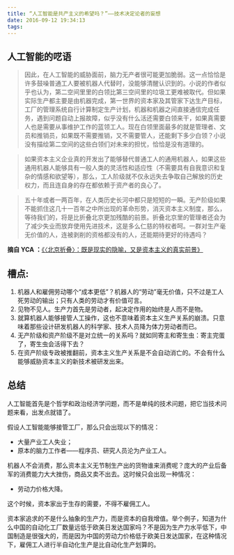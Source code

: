 ```yaml
---
title: “人工智能是共产主义的希望吗？”——技术决定论者的妄想
date: 2016-09-12 19:34:13
tags:
---
```


## 人工智能的呓语

> 因此，在人工智能的威胁面前，脑力无产者很可能更加脆弱。这一点恰恰是许多鼓噪普通工人要被机器人代替时，没能够清醒认识到的。小说的作者似乎也认为，第二空间里里的白领比第三空间里的垃圾工更难被取代。但如果实际生产都主要是由机器完成，第一世界的资本家及其管家下达生产目标，工厂的管理系统自行计算制定生产计划，机器和机器之间直接通信完成任务，遇到问题自动上报故障，似乎没有什么活还需要白领来干，如果真需要人也是需要从事维护工作的蓝领工人。现在白领里面最多的就是管理者、文员和推销员，如果既不需要推销，又不需要管人，还能剩下多少白领？小说没有描绘第二空间的这些白领们对未来的担忧，恰恰是没有道理的。

> 如果资本主义企业真的开发出了能够替代普通工人的通用机器人，如果这些通用机器人能够具有一般人类的灵活性和适应性（不需要具有自我意识和复杂的情感和欲望等），那么，工人阶级就不仅永远失去争取自己解放的历史权力，而且连自身的存在都依赖于资产者的良心了。

> 五十年或者一两百年，在人类历史长河中都只是短短的一瞬。无产阶级如果不能抓住这几十一百年之中所出现的革命形势，消灭资本主义制度，那么，等待我们的，将是比折叠北京更加残酷的前景。折叠北京里的管理者还会为了减少失业而放弃使用先进技术，这是多么仁慈的特权者呵。一群对生产毫无价值的人，连被剥削的资格都没有的人，还能期待更好的待遇吗？

**摘自 YCA ：**[《〈北京折叠〉：既是现实的隐喻，又是资本主义的真实前景》](http://review.youngchina.org/archives/14125)

## 槽点:

1. 机器人和雇佣劳动哪个“成本更低”？机器人的“劳动”毫无价值，只不过是工人死劳动的输出；只有人类的劳动才有价值可言。
3. 见物不见人。生产力首先是劳动者，起决定作用的始终是人而不是物。
2. 就算机器人能够接管人工操作，这也不意味着资本主义生产关系的崩溃。只意味着那些设计研发机器人的科学家、技术人员降为体力劳动者而已。
3. 无产阶级和资产阶级不是对立统一的关系吗？就如同寄主和寄生虫：寄主完蛋了，寄生虫会活得下去？
4. 在资产阶级专政被推翻前，资本主义生产关系是不会自动消亡的。不会有什么能够威胁资本主义的新技术被研发出来。

## 总结

人工智能首先是个哲学和政治经济学问题，而不是单纯的技术问题，把它当技术问题来看，出发点就错了。

假设人工智能能够接管工厂，那么只会出现以下的情况：

* 大量产业工人失业；
* 原本的脑力工作者——程序员、研究人员沦为产业工人。

机器人不会消费，那么资本主义无节制生产出的货物谁来消费呢？庞大的产业后备军的消费能力大大挫伤，商品又卖不出去。这时候只会出现一种情况：

* 劳动力价格大降。

这个时候，资本家出于生存的需要，不得不雇佣工人。

资本家追求的不是什么抽象的生产力，而是资本的自我增值。举个例子，知道为什么中国的自动化工厂数量远低于欧美日发达国家吗？不是因为生产力水平低下，中国制造是很强大的，而是因为中国的劳动力价格低于欧美日发达国家，在这种情况下，雇佣工人进行半自动化生产是比自动化生产划算的。
